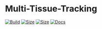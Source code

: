 # Multi-Tissue-Tracking

[![Build](https://img.shields.io/docker/cloud/build/jackallope/tracking_docker?style=for-the-badge)](https://hub.docker.com/r/jackallope/tracking_docker) 
[![Size](https://img.shields.io/docker/image-size/jackallope/tracking_docker/nginx?label=Nginx%20Image%20Size&style=for-the-badge)](https://hub.docker.com/r/jackallope/tracking_docker)
[![Size](https://img.shields.io/docker/image-size/jackallope/tracking_docker/flask?label=Flask%20Image%20Size&style=for-the-badge)](https://hub.docker.com/r/jackallope/tracking_docker)
[![Docs](https://img.shields.io/website?down_color=red&down_message=offline&label=Visit%20Docs&style=for-the-badge&up_color=success&up_message=online&url=https%3A%2F%2Fmtt.jack.engineering)](https://mtt.jack.engineering)   
